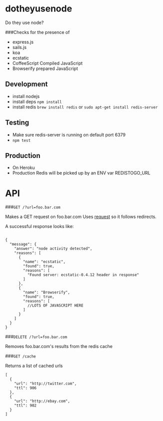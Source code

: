 dotheyusenode
=============

Do they use node?

###Checks for the presence of

* express.js
* sails.js
* koa
* ecstatic
* CoffeeScript Compiled JavaScript
* Browserify prepared JavaScript

Development
-----------
* install nodejs
* install deps `npm install`
* install redis `brew install redis` or `sudo apt-get install
  redis-server`

Testing
-------
* Make sure redis-server is running on default port 6379
* `npm test`

Production
----------
* On Heroku
* Production Redis will be picked up by an ENV var REDISTOGO\_URL


API
===

###`GET /?url=foo.bar.com`

Makes a GET request on foo.bar.com
Uses [request](https://github.com/mikeal/request) so it follows
redirects.

A successful response looks like:

```

{
  "message": {
    "answer": "node activity detected",
    "reasons": [
      {
        "name": "ecstatic",
        "found": true,
        "reasons": [
          "Found server: ecstatic-0.4.12 header in response"
        ]
      },
      {
        "name": "Browserify",
        "found": true,
        "reasons": [
          //LOTS OF JAVASCRIPT HERE
        ]
      }
    ]
  }
}
```

###`DELETE /?url=foo.bar.com`

Removes foo.bar.com's results from the redis cache


###`GET /cache`

Returns a list of cached urls

```
[
  {
    "url": "http://twitter.com",
    "ttl": 906
  },
  {
    "url": "http://ebay.com",
    "ttl": 902
  }
]
```

